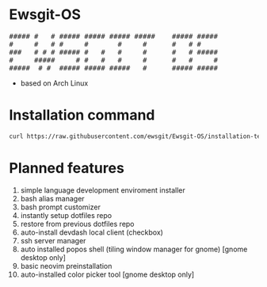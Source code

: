 # Ewsgit-OS

<pre>##### #   # ##### ##### ##### #####    ##### #####
#     #   # #     #       #     #      #   # #    
###   # # # ##### #   #   #     #      #   # #####
#     #####     # #   #   #     #      #   #     #
#####  # #  ##### ##### #####   #      ##### #####</pre>

- based on Arch Linux

# Installation command
```bash
curl https://raw.githubusercontent.com/ewsgit/Ewsgit-OS/installation-testing/install.sh | bash
```

# Planned features
1. simple language development enviroment installer
2. bash alias manager
3. bash prompt customizer
4. instantly setup dotfiles repo
5. restore from previous dotfiles repo
6. auto-install devdash local client (checkbox)
7. ssh server manager
8. auto installed popos shell (tiling window manager for gnome) [gnome desktop only]
9. basic neovim preinstallation
10. auto-installed color picker tool [gnome desktop only]
